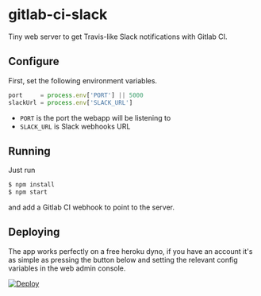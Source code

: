 # gitlab-ci-slack

Tiny web server to get Travis-like Slack notifications
with Gitlab CI.

## Configure

First, set the following environment variables.

```javascript
port     = process.env['PORT'] || 5000
slackUrl = process.env['SLACK_URL']
```

* `PORT` is the port the webapp will be listening to
* `SLACK_URL` is Slack webhooks URL

## Running

Just run

```sh
$ npm install
$ npm start
```

and add a Gitlab CI webhook to point to the server.

## Deploying

The app works perfectly on a free heroku dyno, if you have an account it's as simple as pressing the button below and setting the relevant config variables in the web admin console.

[![Deploy](https://www.herokucdn.com/deploy/button.png)](https://heroku.com/deploy)

